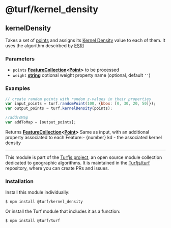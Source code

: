 # @turf/kernel_density

<!-- Generated by documentation.js. Update this documentation by updating the source code. -->

## kernelDensity

Takes a set of [points][1] and assigns its [Kernel Density][2] value to each of them.
It uses the algorithm descirbed by [ESRI][2]

### Parameters

-   `points` **[FeatureCollection][3]&lt;[Point][4]>** to be processed
-   `weight` **[string][5]** optional weight property name (optional, default `''`)

### Examples

```javascript
// create random points with random z-values in their properties
var input_points = turf.randomPoint(100, {bbox: [0, 30, 20, 50]});
var output_points = turf.kernelDensity(points);

//addToMap
var addToMap = [output_points];
```

Returns **[FeatureCollection][3]&lt;[Point][4]>** Same as input, with an additional property associated to each Feature:-   {number} kd - the associated kernel density

[1]: https://tools.ietf.org/html/rfc7946#section-3.1.2

[2]: https://pro.arcgis.com/en/pro-app/tool-reference/spatial-analyst/how-kernel-density-works.htm

[3]: https://tools.ietf.org/html/rfc7946#section-3.3

[4]: https://tools.ietf.org/html/rfc7946#section-3.1.2

[5]: https://developer.mozilla.org/docs/Web/JavaScript/Reference/Global_Objects/String

<!-- This file is automatically generated. Please don't edit it directly:
if you find an error, edit the source file (likely index.js), and re-run
./scripts/generate-readmes in the turf project. -->

---

This module is part of the [Turfjs project](http://turfjs.org/), an open source
module collection dedicated to geographic algorithms. It is maintained in the
[Turfjs/turf](https://github.com/Turfjs/turf) repository, where you can create
PRs and issues.

### Installation

Install this module individually:

```sh
$ npm install @turf/kernel_density
```

Or install the Turf module that includes it as a function:

```sh
$ npm install @turf/turf
```
